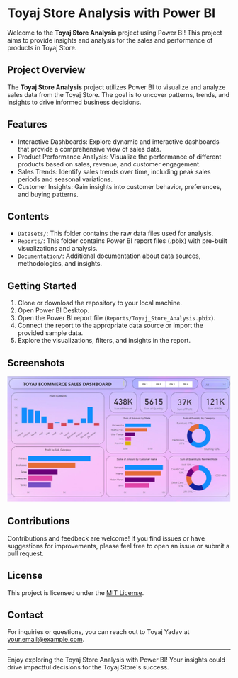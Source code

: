 # Toyaj Store Analysis with Power BI

Welcome to the **Toyaj Store Analysis** project using Power BI! This project aims to provide insights and analysis for the sales and performance of products in Toyaj Store.

## Project Overview

The **Toyaj Store Analysis** project utilizes Power BI to visualize and analyze sales data from the Toyaj Store. The goal is to uncover patterns, trends, and insights to drive informed business decisions.

## Features

- Interactive Dashboards: Explore dynamic and interactive dashboards that provide a comprehensive view of sales data.
- Product Performance Analysis: Visualize the performance of different products based on sales, revenue, and customer engagement.
- Sales Trends: Identify sales trends over time, including peak sales periods and seasonal variations.
- Customer Insights: Gain insights into customer behavior, preferences, and buying patterns.

## Contents

- `Datasets/`: This folder contains the raw data files used for analysis.
- `Reports/`: This folder contains Power BI report files (.pbix) with pre-built visualizations and analysis.
- `Documentation/`: Additional documentation about data sources, methodologies, and insights.

## Getting Started

1. Clone or download the repository to your local machine.
2. Open Power BI Desktop.
3. Open the Power BI report file (`Reports/Toyaj_Store_Analysis.pbix`).
4. Connect the report to the appropriate data source or import the provided sample data.
5. Explore the visualizations, filters, and insights in the report.

## Screenshots

![Dashboard](Toyaj_Store_Analysis_PowerBI.jpg)

## Contributions

Contributions and feedback are welcome! If you find issues or have suggestions for improvements, please feel free to open an issue or submit a pull request.

## License

This project is licensed under the [MIT License](LICENSE).

## Contact

For inquiries or questions, you can reach out to Toyaj Yadav at [your.email@example.com](mailto:your.email@example.com).

---

Enjoy exploring the Toyaj Store Analysis with Power BI! Your insights could drive impactful decisions for the Toyaj Store's success.
